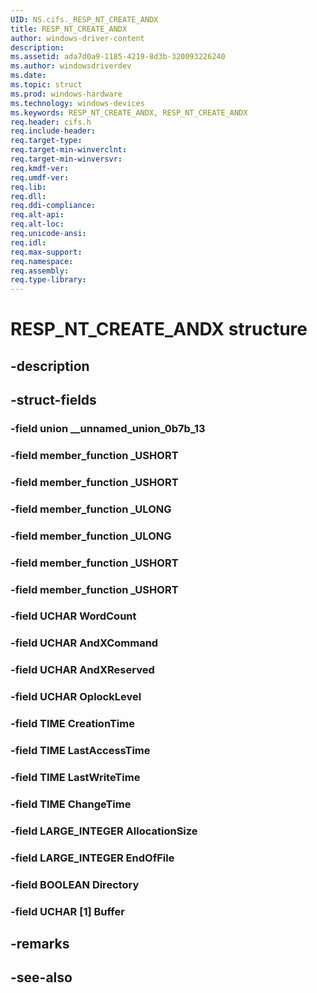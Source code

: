 ```yaml
---
UID: NS.cifs._RESP_NT_CREATE_ANDX
title: RESP_NT_CREATE_ANDX
author: windows-driver-content
description: 
ms.assetid: ada7d0a9-1185-4219-8d3b-320093226240
ms.author: windowsdriverdev
ms.date: 
ms.topic: struct
ms.prod: windows-hardware
ms.technology: windows-devices
ms.keywords: RESP_NT_CREATE_ANDX, RESP_NT_CREATE_ANDX
req.header: cifs.h
req.include-header:
req.target-type:
req.target-min-winverclnt:
req.target-min-winversvr:
req.kmdf-ver:
req.umdf-ver:
req.lib:
req.dll:
req.ddi-compliance:
req.alt-api:
req.alt-loc:
req.unicode-ansi:
req.idl:
req.max-support:
req.namespace:
req.assembly:
req.type-library:
---
```


# RESP_NT_CREATE_ANDX structure

## -description



## -struct-fields

### -field union __unnamed_union_0b7b_13			
 	
### -field member_function _USHORT			
 	
### -field member_function _USHORT			
 	
### -field member_function _ULONG			
 	
### -field member_function _ULONG			
 	
### -field member_function _USHORT			
 	
### -field member_function _USHORT			
 	
### -field UCHAR WordCount			
 	
### -field UCHAR AndXCommand			
 	
### -field UCHAR AndXReserved			
 	
### -field UCHAR OplockLevel			
 	
### -field TIME CreationTime			
 	
### -field TIME LastAccessTime			
 	
### -field TIME LastWriteTime			
 	
### -field TIME ChangeTime			
 	
### -field LARGE_INTEGER AllocationSize			
 	
### -field LARGE_INTEGER EndOfFile			
 	
### -field BOOLEAN Directory			
 	
### -field UCHAR [1] Buffer			
 	
## -remarks

## -see-also